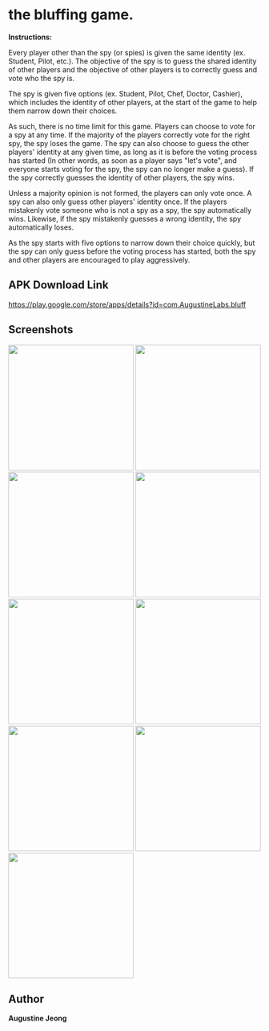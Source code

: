 # the bluffing game.

**Instructions:**

Every player other than the spy (or spies) is given the same identity (ex. Student, Pilot, etc.). The objective of the spy is to guess the shared identity of other players and the objective of other players is to correctly guess and vote who the spy is. 

The spy is given five options (ex. Student, Pilot, Chef, Doctor, Cashier), which includes the identity of other players, at the start of the game to help them narrow down their choices. 

As such, there is no time limit for this game. Players can choose to vote for a spy at any time. If the majority of the players correctly vote for the right spy, the spy loses the game. The spy can also choose to guess the other players' identity at any given time, as long as it is before the voting process has started (In other words, as soon as a player says "let's vote", and everyone starts voting for the spy, the spy can no longer make a guess). If the spy correctly guesses the identity of other players, the spy wins. 

Unless a majority opinion is not formed, the players can only vote once. A spy can also only guess other players' identity once. If the players mistakenly vote someone who is not a spy as a spy, the spy automatically wins. Likewise, if the spy mistakenly guesses a wrong identity, the spy automatically loses. 


As the spy starts with five options to narrow down their choice quickly, but the spy can only guess before the voting process has started, both the spy and other players are encouraged to play aggressively.

## APK Download Link

https://play.google.com/store/apps/details?id=com.AugustineLabs.bluff

## Screenshots 

<div>
<img src="https://user-images.githubusercontent.com/14143525/80803410-0cbfa500-8b67-11ea-8088-fa7742f0a832.png" width="250">
<img src="https://user-images.githubusercontent.com/14143525/71621387-e6233a80-2b83-11ea-9c53-3a1e5b4aeadf.png" width="250">
<img src="https://user-images.githubusercontent.com/14143525/71621404-f76c4700-2b83-11ea-8d73-58ce2ef56af2.png" width="250">
<img src="https://user-images.githubusercontent.com/14143525/71621394-ed4a4880-2b83-11ea-88ed-93800aeec01b.png" width="250">
<img src="https://user-images.githubusercontent.com/14143525/71621417-fdfabe80-2b83-11ea-9a26-2f67cbdfc4b4.png" width="250">
<img src="https://user-images.githubusercontent.com/14143525/80803409-0af5e180-8b67-11ea-9c7e-ab3ac1f869e8.png" width="250">
<img src="https://user-images.githubusercontent.com/14143525/71791085-7af4c080-2fe8-11ea-9960-6acdd3ca07f8.png" width="250">
<img src="https://user-images.githubusercontent.com/14143525/80803498-4d1f2300-8b67-11ea-8e6b-05d2ca562c40.png" width="250">
<img src="https://user-images.githubusercontent.com/14143525/80803498-4d1f2300-8b67-11ea-8e6b-05d2ca562c40.png" width="250">

## Author

**Augustine Jeong**
